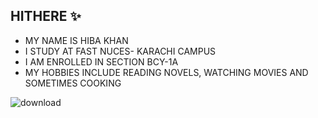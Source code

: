 ## HITHERE ✨
- MY NAME IS HIBA KHAN
- I STUDY AT FAST NUCES- KARACHI CAMPUS
- I AM ENROLLED IN SECTION BCY-1A
- MY HOBBIES INCLUDE READING NOVELS, WATCHING MOVIES AND SOMETIMES COOKING
  
![download](https://github.com/user-attachments/assets/9cbf16ae-5f93-466f-b6df-27ef1a61c149)

